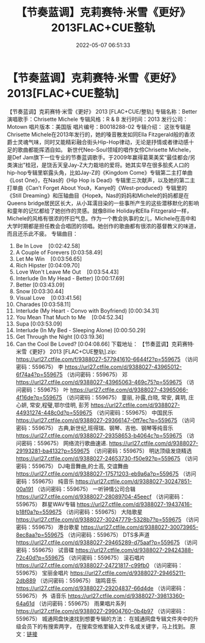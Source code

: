 ﻿---
title: 【节奏蓝调】克莉赛特·米雪《更好》2013FLAC+CUE整轨
date: 2022-05-07 06:51:33
categories: 外语音乐
tags: 外语音乐
---
# 【节奏蓝调】克莉赛特·米雪《更好》2013[FLAC+CUE整轨]

【节奏蓝调】克莉赛特·米雪《更好》 2013
[FLAC+CUE/整轨]
专辑名称：Better
演唱歌手：Chrisette
Michele
专辑风格：R & B
发行时间：2013
发行公司：Motown
唱片版本：美国版
唱片编号：B0018288-02
专辑介绍：
这张专辑是Chrisette
Michele在2013年发行的，她的嗓音散发如同Ella
Fitzgerald般的香浓爵士灵魂气味，同时又能精彩融合街头Hip-Hop律动，无论是抒情或者律动感十足的歌曲都能挥洒自如。
新世代Neo-Soul领域的唱作女伶Chrisette
Michele，是Def
Jam旗下一位专业的节奏蓝调歌手。于2009年赢得葛莱美奖“最佳都会/另类演出”桂冠，是饶舌天皇Jay-Z大力栽培的爱将。她其实早在很多脍炙人口的hip-hop专辑里崭露头角，比如Jay-Z的《Kingdom
Come》专辑第二主打单曲《Lost One》，在Nas的《Hip Hop is
Dead》专辑里三次献声，以及她的第二主打单曲《Can’t Forget About
You》，Kanye的《West-produced》专辑里的《Still
Dreaming》和压轴曲目《Hope》。Nas的妈妈和Michele的妈妈都是在Queens
bridge居民区长大，从小耳濡目染的一些事所产生的这些潜移默化的影响和童年的记忆都给了她创作的灵感。就像Billie
Holiday和Ella
Fitzgerald一样，Michele的风格有很浓的怀旧气息。作为一个教会执事的女儿，Michele在高中和大学时期都是担任教会合唱团的领唱。她创作的歌曲都有很浓的基督教义的味道，而且还乐此不疲。
专辑曲目：
01. Be In
Love    [0:02:42.58]
02. A Couple of
Forevers
[0:03:58.49]
03. Let Me
Win    [0:03:56.65]
04. Rich
Hipster
[0:04:09.70]
05. Love Won't Leave Me
Out    [0:03:54.43]
06. Interlude (In My Head -
Better)
[0:00:17.69]
07. Better
[0:03:43.09]
08. Snow
[0:03:30.44]
09. Visual
Love    [0:03:41.56]
10. Charades
[0:03:58.11]
11. Interlude (My Heart - Convo
with Boyfriend)
[0:00:34.31]
12. You Mean That Much to
Me    [0:04:52.34]
13. Supa
[0:03:53.09]
14. Interlude (In My Bed -
Sleeping Alone)
[0:00:50.29]
15. Get Through the
Night
[0:03:19.36]
16. Can the Cool Be
Loved?
[0:04:08.66]
下载地址：
【节奏蓝调】克莉赛特·米雪《更好》 2013 [FLAC+CUE整轨].zip: https://url27.ctfile.com/f/9388027-577941610-6644f2?p=559675
（访问密码：559675）
李
https://url27.ctfile.com/d/9388027-43965012-6f74a4?p=559675
（访问密码：559675）
邓
https://url27.ctfile.com/d/9388027-43965063-469c75?p=559675
（访问密码：559675）
叶
https://url27.ctfile.com/d/9388027-43965066-4f16de?p=559675
（访问密码：559675）
童丽, 孙露,白晓, 常安, 龚玥, 庄心妍, 常安,程璧,鄂尔佳明, 彭芳
https://url27.ctfile.com/d/9388027-44931274-448c0d?p=559675
（访问密码：559675）
中国民乐
https://url27.ctfile.com/d/9388027-29366147-0ff7ec?p=559675
（访问密码：559675）
古典,新世纪,班得瑞、钢琴、吉他、钢琴等纯音乐
https://url27.ctfile.com/d/9388027-29358653-b4064c?p=559675
（访问密码：559675）
网络流行歌曲速递.
https://url27.ctfile.com/d/9388027-29193281-ba4132?p=559675
（访问密码：559675）
明达顶级发烧精选
https://url27.ctfile.com/d/9388027-24653730-f50e92?p=559675
（访问密码：559675）
DJ电音舞曲,的士高, 交谊舞曲
https://url27.ctfile.com/d/9388027-17571203-eb9a6a?p=559675
（访问密码：559675）
纯音乐
https://url27.ctfile.com/d/9388027-30247851-00a191
（访问密码：559675）
一听钟情公司合辑
https://url27.ctfile.com/d/9388027-28089704-45eecf
（访问密码：559675）
群星WAV专辑
https://url27.ctfile.com/d/9388027-19437416-b18f0a?p=559675
（访问密码：559675）
大陆歌星
https://url27.ctfile.com/d/9388027-30247779-5328b7?p=559675
（访问密码：559675）
港台歌星
https://url27.ctfile.com/d/9388027-30073965-8ec8aa?p=559675
（访问密码：559675）
DTS多声道
https://url27.ctfile.com/d/9388027-29465289-d75aaf?p=559675
（访问密码：559675）
试音碟
https://url27.ctfile.com/d/9388027-29424388-72c40d?p=559675
（访问密码：559675）
滚石唱片
https://url27.ctfile.com/d/9388027-24721817-c99fb0
（访问密码：559675）
宝丽金唱片
https://url27.ctfile.com/d/9388027-29465211-2db889
（访问密码：559675）
瑞鸣音乐
https://url27.ctfile.com/d/9388027-29204837-66d4de
（访问密码：559675）
外  语音乐
https://url27.ctfile.com/d/9388027-39813360-64a61d
（访问密码：559675）
雨果唱片系列
https://url27.ctfile.com/d/9388027-29904760-0b4b97
（访问密码：559675）
城通网盘快速找到想要专辑的方法：
在城通网盘专辑文件夹中的升级会员下的有搜索两字，
在搜索空格里输入文件名或关键字，马上找到。
原文：[链接](https://blog.sina.com.cn/s/blog_1647c7e7601030x3p.html)